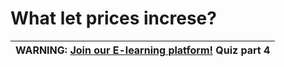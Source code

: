 # What let prices increse?

| WARNING: <a href="http://localhost:8080" target="_blank">Join our E-learning platform!</a> Quiz part 4 |
| --- |